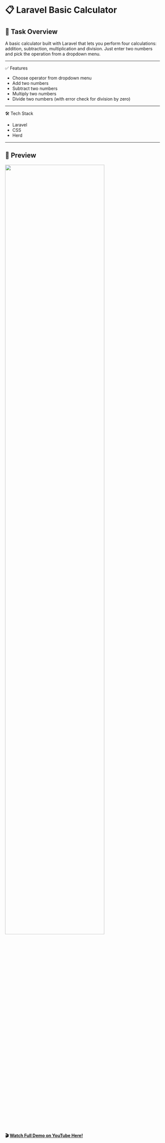 # 📋  Laravel Basic Calculator  
## 📘 Task Overview  

A basic calculator built with Laravel that lets you perform four calculations: addition, subtraction, multiplication and division. Just enter two numbers and pick the operation from a dropdown menu.

____

✅ Features  
* Choose operator from dropdown menu  
* Add two numbers  
* Subtract two numbers  
* Multiply two numbers   
* Divide two numbers (with error check for division by zero)

____

🛠️ Tech Stack  
* Laravel  
* CSS  
* Herd  

_____
## 🚀 Preview

  <img 
    src="gifLaravelCalculator.gif"
    style="width: 80%;" 
  />

#### 🎬 [Watch Full Demo on YouTube Here!](https://youtu.be/GyzchJWl3FY)

